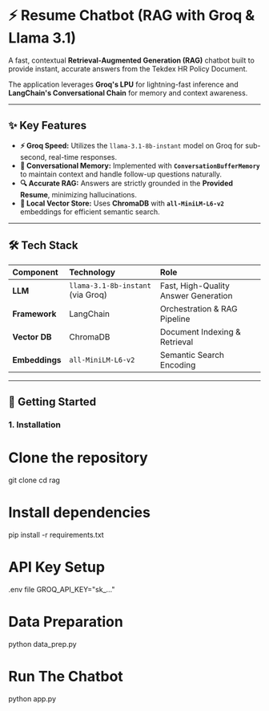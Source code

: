 # ⚡ Resume Chatbot (RAG with Groq & Llama 3.1)

A fast, contextual **Retrieval-Augmented Generation (RAG)** chatbot built to provide instant, accurate answers from the Tekdex HR Policy Document.

The application leverages **Groq's LPU** for lightning-fast inference and **LangChain's Conversational Chain** for memory and context awareness.

---

## ✨ Key Features

* **⚡ Groq Speed:** Utilizes the `llama-3.1-8b-instant` model on Groq for sub-second, real-time responses.
* **🧠 Conversational Memory:** Implemented with **`ConversationBufferMemory`** to maintain context and handle follow-up questions naturally.
* **🔍 Accurate RAG:** Answers are strictly grounded in the **Provided Resume**, minimizing hallucinations.
* **💾 Local Vector Store:** Uses **ChromaDB** with **`all-MiniLM-L6-v2`** embeddings for efficient semantic search.

---

## 🛠️ Tech Stack

| Component | Technology | Role |
| :--- | :--- | :--- |
| **LLM** | `llama-3.1-8b-instant` (via Groq) | Fast, High-Quality Answer Generation |
| **Framework** | LangChain | Orchestration & RAG Pipeline |
| **Vector DB** | ChromaDB | Document Indexing & Retrieval |
| **Embeddings** | `all-MiniLM-L6-v2` | Semantic Search Encoding |

---

## 🚀 Getting Started

### 1. Installation

# Clone the repository
git clone <your-repo-link>
cd rag

# Install dependencies
pip install -r requirements.txt

# API Key Setup
 .env file
GROQ_API_KEY="sk_..."

# Data Preparation
python data_prep.py

# Run The Chatbot
python app.py
